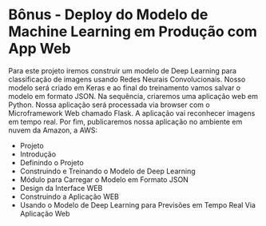 # Bônus - Deploy do Modelo de Machine Learning em Produção com App Web

Para este projeto iremos construir um modelo de Deep Learning para classificação de imagens usando Redes Neurais Convolucionais. Nosso modelo será criado em Keras e ao final do treinamento vamos salvar o modelo em formato JSON. Na sequência, criaremos uma aplicação web em Python. Nossa aplicação será processada via browser com o Microframework Web chamado Flask. A aplicação vai reconhecer imagens em tempo real. Por fim, publicaremos nossa aplicação no ambiente em nuvem da Amazon, a AWS:

<ul>
  <li>Projeto</li>
  <li>Introdução</li>
  <li>Definindo o Projeto</li>
  <li>Construindo e Treinando o Modelo de Deep Learning</li>
  <li>Módulo para Carregar o Modelo em Formato JSON</li>
  <li>Design da Interface WEB</li>
  <li>Construindo a Aplicação WEB</li>
  <li>Usando o Modelo de Deep Learning para Previsões em Tempo Real Via Aplicação Web</li>
</ul>